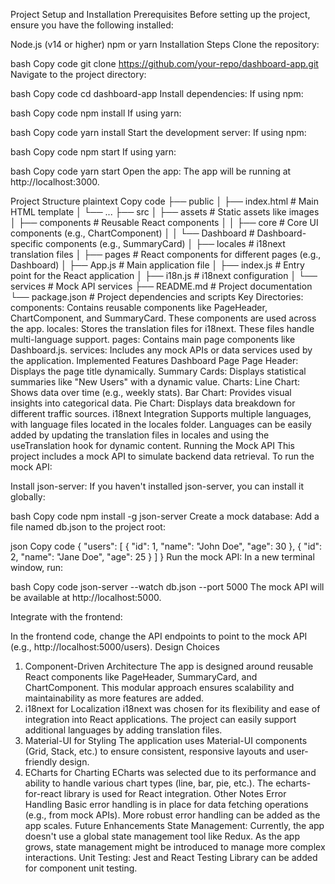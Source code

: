 Project Setup and Installation
Prerequisites
Before setting up the project, ensure you have the following installed:

Node.js (v14 or higher)
npm or yarn
Installation Steps
Clone the repository:

bash
Copy code
git clone https://github.com/your-repo/dashboard-app.git
Navigate to the project directory:

bash
Copy code
cd dashboard-app
Install dependencies: If using npm:

bash
Copy code
npm install
If using yarn:

bash
Copy code
yarn install
Start the development server: If using npm:

bash
Copy code
npm start
If using yarn:

bash
Copy code
yarn start
Open the app: The app will be running at http://localhost:3000.

Project Structure
plaintext
Copy code
├── public
│ ├── index.html # Main HTML template
│ └── ...
├── src
│ ├── assets # Static assets like images
│ ├── components # Reusable React components
│ │ ├── core # Core UI components (e.g., ChartComponent)
│ │ └── Dashboard # Dashboard-specific components (e.g., SummaryCard)
│ ├── locales # i18next translation files
│ ├── pages # React components for different pages (e.g., Dashboard)
│ ├── App.js # Main application file
│ ├── index.js # Entry point for the React application
│ ├── i18n.js # i18next configuration
│ └── services # Mock API services
├── README.md # Project documentation
└── package.json # Project dependencies and scripts
Key Directories:
components: Contains reusable components like PageHeader, ChartComponent, and SummaryCard. These components are used across the app.
locales: Stores the translation files for i18next. These files handle multi-language support.
pages: Contains main page components like Dashboard.js.
services: Includes any mock APIs or data services used by the application.
Implemented Features
Dashboard Page
Page Header: Displays the page title dynamically.
Summary Cards: Displays statistical summaries like "New Users" with a dynamic value.
Charts:
Line Chart: Shows data over time (e.g., weekly stats).
Bar Chart: Provides visual insights into categorical data.
Pie Chart: Displays data breakdown for different traffic sources.
i18next Integration
Supports multiple languages, with language files located in the locales folder.
Languages can be easily added by updating the translation files in locales and using the useTranslation hook for dynamic content.
Running the Mock API
This project includes a mock API to simulate backend data retrieval. To run the mock API:

Install json-server: If you haven't installed json-server, you can install it globally:

bash
Copy code
npm install -g json-server
Create a mock database: Add a file named db.json to the project root:

json
Copy code
{
"users": [
{ "id": 1, "name": "John Doe", "age": 30 },
{ "id": 2, "name": "Jane Doe", "age": 25 }
]
}
Run the mock API: In a new terminal window, run:

bash
Copy code
json-server --watch db.json --port 5000
The mock API will be available at http://localhost:5000.

Integrate with the frontend:

In the frontend code, change the API endpoints to point to the mock API (e.g., http://localhost:5000/users).
Design Choices

1. Component-Driven Architecture
   The app is designed around reusable React components like PageHeader, SummaryCard, and ChartComponent. This modular approach ensures scalability and maintainability as more features are added.
2. i18next for Localization
   i18next was chosen for its flexibility and ease of integration into React applications. The project can easily support additional languages by adding translation files.
3. Material-UI for Styling
   The application uses Material-UI components (Grid, Stack, etc.) to ensure consistent, responsive layouts and user-friendly design.
4. ECharts for Charting
   ECharts was selected due to its performance and ability to handle various chart types (line, bar, pie, etc.). The echarts-for-react library is used for React integration.
   Other Notes
   Error Handling
   Basic error handling is in place for data fetching operations (e.g., from mock APIs). More robust error handling can be added as the app scales.
   Future Enhancements
   State Management: Currently, the app doesn't use a global state management tool like Redux. As the app grows, state management might be introduced to manage more complex interactions.
   Unit Testing: Jest and React Testing Library can be added for component unit testing.

